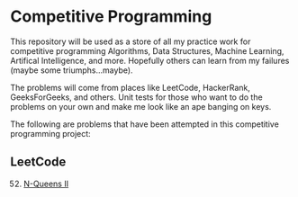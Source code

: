 # Competitive Programming 

This repository will be used as a store of all my practice work for competitive programming Algorithms, Data Structures, 
Machine Learning, Artifical Intelligence, and more. Hopefully others can learn from my failures (maybe some triumphs...maybe). 

The problems will come from places like LeetCode, HackerRank, GeeksForGeeks, and others. Unit tests for those who want 
to do the problems on your own and make me look like an ape banging on keys. 


The following are problems that have been attempted in this competitive programming project: 

## LeetCode 

52. [N-Queens II](https://leetcode.com/problems/n-queens-ii/description/)

